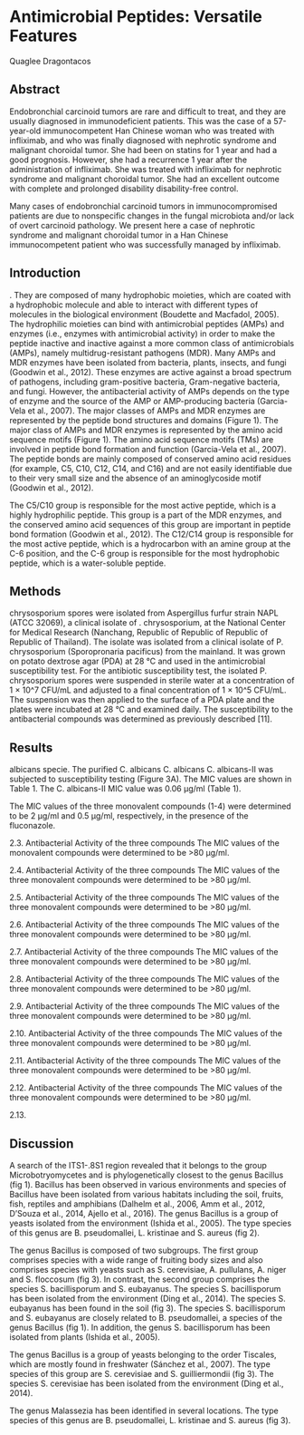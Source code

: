# Antimicrobial Peptides: Versatile Features
Quaglee Dragontacos


## Abstract
Endobronchial carcinoid tumors are rare and difficult to treat, and they are usually diagnosed in immunodeficient patients. This was the case of a 57-year-old immunocompetent Han Chinese woman who was treated with infliximab, and who was finally diagnosed with nephrotic syndrome and malignant choroidal tumor. She had been on statins for 1 year and had a good prognosis. However, she had a recurrence 1 year after the administration of infliximab. She was treated with infliximab for nephrotic syndrome and malignant choroidal tumor. She had an excellent outcome with complete and prolonged disability disability-free control.

Many cases of endobronchial carcinoid tumors in immunocompromised patients are due to nonspecific changes in the fungal microbiota and/or lack of overt carcinoid pathology. We present here a case of nephrotic syndrome and malignant choroidal tumor in a Han Chinese immunocompetent patient who was successfully managed by infliximab.


## Introduction
. They are composed of many hydrophobic moieties, which are coated with a hydrophobic molecule and able to interact with different types of molecules in the biological environment (Boudette and Macfadol, 2005). The hydrophilic moieties can bind with antimicrobial peptides (AMPs) and enzymes (i.e., enzymes with antimicrobial activity) in order to make the peptide inactive and inactive against a more common class of antimicrobials (AMPs), namely multidrug-resistant pathogens (MDR). Many AMPs and MDR enzymes have been isolated from bacteria, plants, insects, and fungi (Goodwin et al., 2012). These enzymes are active against a broad spectrum of pathogens, including gram-positive bacteria, Gram-negative bacteria, and fungi. However, the antibacterial activity of AMPs depends on the type of enzyme and the source of the AMP or AMP-producing bacteria (Garcia-Vela et al., 2007). The major classes of AMPs and MDR enzymes are represented by the peptide bond structures and domains (Figure 1). The major class of AMPs and MDR enzymes is represented by the amino acid sequence motifs (Figure 1). The amino acid sequence motifs (TMs) are involved in peptide bond formation and function (Garcia-Vela et al., 2007). The peptide bonds are mainly composed of conserved amino acid residues (for example, C5, C10, C12, C14, and C16) and are not easily identifiable due to their very small size and the absence of an aminoglycoside motif (Goodwin et al., 2012).

The C5/C10 group is responsible for the most active peptide, which is a highly hydrophilic peptide. This group is a part of the MDR enzymes, and the conserved amino acid sequences of this group are important in peptide bond formation (Goodwin et al., 2012). The C12/C14 group is responsible for the most active peptide, which is a hydrocarbon with an amine group at the C-6 position, and the C-6 group is responsible for the most hydrophobic peptide, which is a water-soluble peptide.


## Methods
chrysosporium spores were isolated from Aspergillus furfur strain NAPL (ATCC 32069), a clinical isolate of . chrysosporium, at the National Center for Medical Research (Nanchang, Republic of Republic of Republic of Republic of Thailand). The isolate was isolated from a clinical isolate of P. chrysosporium (Sporopronaria pacificus) from the mainland. It was grown on potato dextrose agar (PDA) at 28 °C and used in the antimicrobial susceptibility test. For the antibiotic susceptibility test, the isolated P. chrysosporium spores were suspended in sterile water at a concentration of 1 × 10^7 CFU/mL and adjusted to a final concentration of 1 × 10^5 CFU/mL. The suspension was then applied to the surface of a PDA plate and the plates were incubated at 28 °C and examined daily. The susceptibility to the antibacterial compounds was determined as previously described [11].


## Results
albicans specie. The purified C. albicans C. albicans C. albicans-II was subjected to susceptibility testing (Figure 3A). The MIC values are shown in Table 1. The C. albicans-II MIC value was 0.06 µg/ml (Table 1).

The MIC values of the three monovalent compounds (1-4) were determined to be 2 µg/ml and 0.5 µg/ml, respectively, in the presence of the fluconazole.

2.3. Antibacterial Activity of the three compounds
The MIC values of the monovalent compounds were determined to be >80 µg/ml.

2.4. Antibacterial Activity of the three compounds
The MIC values of the three monovalent compounds were determined to be >80 µg/ml.

2.5. Antibacterial Activity of the three compounds
The MIC values of the three monovalent compounds were determined to be >80 µg/ml.

2.6. Antibacterial Activity of the three compounds
The MIC values of the three monovalent compounds were determined to be >80 µg/ml.

2.7. Antibacterial Activity of the three compounds
The MIC values of the three monovalent compounds were determined to be >80 µg/ml.

2.8. Antibacterial Activity of the three compounds
The MIC values of the three monovalent compounds were determined to be >80 µg/ml.

2.9. Antibacterial Activity of the three compounds
The MIC values of the three monovalent compounds were determined to be >80 µg/ml.

2.10. Antibacterial Activity of the three compounds
The MIC values of the three monovalent compounds were determined to be >80 µg/ml.

2.11. Antibacterial Activity of the three compounds
The MIC values of the three monovalent compounds were determined to be >80 µg/ml.

2.12. Antibacterial Activity of the three compounds
The MIC values of the three monovalent compounds were determined to be >80 µg/ml.

2.13.


## Discussion
A search of the ITS1-.8S1 region revealed that it belongs to the group Microbotryomycetes and is phylogenetically closest to the genus Bacillus (fig 1). Bacillus has been observed in various environments and species of Bacillus have been isolated from various habitats including the soil, fruits, fish, reptiles and amphibians (Dalhelm et al., 2006, Amm et al., 2012, D’Souza et al., 2014, Ajello et al., 2016). The genus Bacillus is a group of yeasts isolated from the environment (Ishida et al., 2005). The type species of this genus are B. pseudomallei, L. kristinae and S. aureus (fig 2).

The genus Bacillus is composed of two subgroups. The first group comprises species with a wide range of fruiting body sizes and also comprises species with yeasts such as S. cerevisiae, A. pullulans, A. niger and S. floccosum (fig 3). In contrast, the second group comprises the species S. bacillisporum and S. eubayanus. The species S. bacillisporum has been isolated from the environment (Ding et al., 2014). The species S. eubayanus has been found in the soil (fig 3). The species S. bacillisporum and S. eubayanus are closely related to B. pseudomallei, a species of the genus Bacillus (fig 1). In addition, the genus S. bacillisporum has been isolated from plants (Ishida et al., 2005).

The genus Bacillus is a group of yeasts belonging to the order Tiscales, which are mostly found in freshwater (Sánchez et al., 2007). The type species of this group are S. cerevisiae and S. guilliermondii (fig 3). The species S. cerevisiae has been isolated from the environment (Ding et al., 2014).

The genus Malassezia has been identified in several locations. The type species of this genus are B. pseudomallei, L. kristinae and S. aureus (fig 3).
